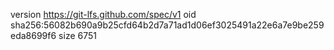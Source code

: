 version https://git-lfs.github.com/spec/v1
oid sha256:56082b690a9b25cfd64b2d7a71ad1d06ef3025491a22e6a7e9be259eda8699f6
size 6751
